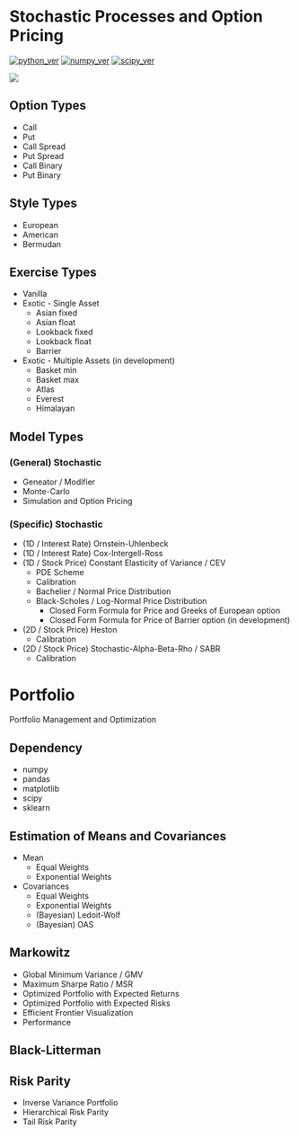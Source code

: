 # Stochastic Processes and Option Pricing

[![python_ver](https://img.shields.io/badge/python-3.6-brightgreen.svg)](https://www.python.org/)
[![numpy_ver](https://img.shields.io/badge/numpy-1.17-brightgreen.svg)](https://docs.scipy.org/doc/)
[![scipy_ver](https://img.shields.io/badge/scipy-1.3-brightgreen.svg)](https://docs.scipy.org/doc/)

![](https://d2u3kfwd92fzu7.cloudfront.net/gallery/photo/1435767799678/CT_Stochastic14_detail2_2014_Courtesy%20of%20Campoli%20Presti.jpg)

## Option Types

* Call
* Put
* Call Spread
* Put Spread
* Call Binary
* Put Binary

## Style Types

* European
* American
* Bermudan

## Exercise Types

* Vanilla
* Exotic - Single Asset
  - Asian fixed
  * Asian float
  * Lookback fixed
  * Lookback float
  * Barrier
* Exotic - Multiple Assets (in development)
  * Basket min
  * Basket max
  * Atlas
  * Everest
  * Himalayan

## Model Types

### (General) Stochastic

* Geneator / Modifier
* Monte-Carlo
* Simulation and Option Pricing

### (Specific) Stochastic

* (1D / Interest Rate) Ornstein-Uhlenbeck
* (1D / Interest Rate) Cox-Intergell-Ross
* (1D / Stock Price) Constant Elasticity of Variance / CEV
  - PDE Scheme
  - Calibration
  - Bachelier / Normal Price Distribution
  - Black-Scholes / Log-Normal Price Distribution
    + Closed Form Formula for Price and Greeks of European option
    + Closed Form Formula for Price of Barrier option (in development)
* (2D / Stock Price) Heston
  - Calibration
* (2D / Stock Price) Stochastic-Alpha-Beta-Rho / SABR
  - Calibration
  
# Portfolio

Portfolio Management and Optimization

## Dependency

* numpy
* pandas
* matplotlib
* scipy
* sklearn

## Estimation of Means and Covariances

* Mean
  - Equal Weights
  - Exponential Weights
* Covariances
  - Equal Weights
  - Exponential Weights
  - (Bayesian) Ledoit-Wolf
  - (Bayesian) OAS

## Markowitz

* Global Minimum Variance / GMV
* Maximum Sharpe Ratio / MSR
* Optimized Portfolio with Expected Returns
* Optimized Portfolio with Expected Risks
* Efficient Frontier Visualization
* Performance

## Black-Litterman

## Risk Parity

* Inverse Variance Portfolio
* Hierarchical Risk Parity
* Tail Risk Parity
